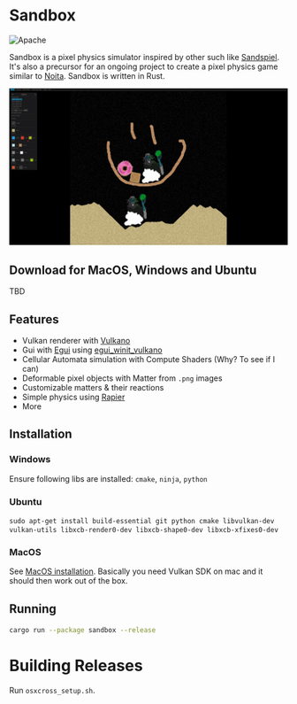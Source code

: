 # Sandbox

![Apache](https://img.shields.io/badge/license-Apache-blue.svg)

Sandbox is a pixel physics simulator inspired by other such like [Sandspiel](https://github.com/MaxBittker/sandspiel).
It's also a precursor for an ongoing project to create a pixel physics game similar to [Noita](https://noitagame.com/).
Sandbox is written in Rust.

![Screenhot](img/sandbox.gif)

## Download for MacOS, Windows and Ubuntu

TBD

## Features

- Vulkan renderer with [Vulkano](https://github.com/vulkano-rs/vulkano)
- Gui with [Egui](https://github.com/emilk/egui) using [egui_winit_vulkano](https://github.com/hakolao/egui_winit_vulkano)
- Cellular Automata simulation with Compute Shaders (Why? To see if I can)
- Deformable pixel objects with Matter from `.png` images
- Customizable matters & their reactions
- Simple physics using [Rapier](https://rapier.rs/)
- More

## Installation

### Windows

Ensure following libs are installed: `cmake`, `ninja`, `python`

### Ubuntu

```
sudo apt-get install build-essential git python cmake libvulkan-dev vulkan-utils libxcb-render0-dev libxcb-shape0-dev libxcb-xfixes0-dev
```

### MacOS

See [MacOS installation](https://github.com/vulkano-rs/vulkano). Basically you need Vulkan SDK on mac and it should then work out of the box.

## Running

```sh
cargo run --package sandbox --release
```

# Building Releases

Run `osxcross_setup.sh`.
